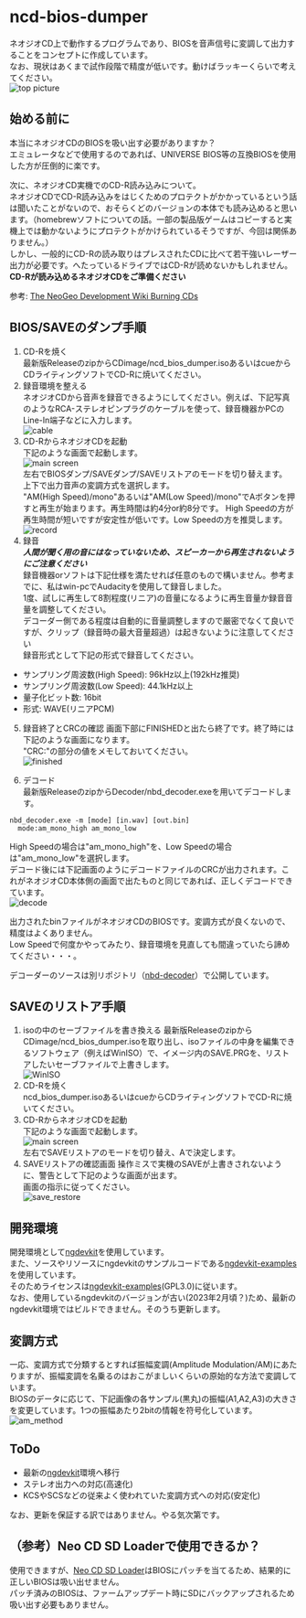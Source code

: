 # ncd-bios-dumper
ネオジオCD上で動作するプログラムであり、BIOSを音声信号に変調して出力することをコンセプトに作成しています。  
なお、現状はあくまで試作段階で精度が低いです。動けばラッキーくらいで考えてください。  
![top picture](screenshot/top-picture.jpg)  

## 始める前に
本当にネオジオCDのBIOSを吸い出す必要がありますか？  
エミュレータなどで使用するのであれば、UNIVERSE BIOS等の互換BIOSを使用した方が圧倒的に楽です。  

次に、ネオジオCD実機でのCD-R読み込みについて。  
ネオジオCDでCD-R読み込みをはじくためのプロテクトがかかっているという話は聞いたことがないので、おそらくどのバージョンの本体でも読み込めると思います。（homebrewソフトについての話。一部の製品版ゲームはコピーすると実機上では動かないようにプロテクトがかけられているそうですが、今回は関係ありません。）  
しかし、一般的にCD-Rの読み取りはプレスされたCDに比べて若干強いレーザー出力が必要です。へたっているドライブではCD-Rが読めないかもしれません。  
**CD-Rが読み込めるネオジオCDをご準備ください**  

参考:
[The NeoGeo Development Wiki Burning CDs](https://wiki.neogeodev.org/index.php?title=Burning_CDs#Reading_problems)  

## BIOS/SAVEのダンプ手順
1. CD-Rを焼く  
最新版ReleaseのzipからCDimage/ncd_bios_dumper.isoあるいはcueからCDライティングソフトでCD-Rに焼いてください。  
2. 録音環境を整える  
ネオジオCDから音声を録音できるようにしてください。例えば、下記写真のようなRCA-ステレオピンプラグのケーブルを使って、録音機器かPCのLine-In端子などに入力します。  
![cable](screenshot/cable.jpg)  
3. CD-RからネオジオCDを起動  
下記のような画面で起動します。  
![main screen](screenshot/main.png)  
左右でBIOSダンプ/SAVEダンプ/SAVEリストアのモードを切り替えます。  
上下で出力音声の変調方式を選択します。  
"AM(High Speed)/mono"あるいは"AM(Low Speed)/mono"でAボタンを押すと再生が始まります。再生時間は約4分or約8分です。
High Speedの方が再生時間が短いですが安定性が低いです。Low Speedの方を推奨します。  
![record](screenshot/record.png)  
4. 録音  
***人間が聞く用の音にはなっていないため、スピーカーから再生されないようにご注意ください***  
録音機器orソフトは下記仕様を満たせれば任意のもので構いません。参考までに、私はwin-pcでAudacityを使用して録音しました。  
1度、試しに再生して8割程度(リニア)の音量になるように再生音量か録音音量を調整してください。  
デコーダー側である程度は自動的に音量調整しますので厳密でなくて良いですが、クリップ（録音時の最大音量超過）は起きないように注意してください  
録音形式として下記の形式で録音してください。  
+ サンプリング周波数(High Speed): 96kHz以上(192kHz推奨)
+ サンプリング周波数(Low Speed): 44.1kHz以上
+ 量子化ビット数: 16bit
+ 形式: WAVE(リニアPCM)

5. 録音終了とCRCの確認
画面下部にFINISHEDと出たら終了です。終了時には下記のような画面になります。  
"CRC:"の部分の値をメモしておいてください。  
![finished](screenshot/finished.png)
  
6. デコード  
最新版ReleaseのzipからDecoder/nbd_decoder.exeを用いてデコードします。  
```
nbd_decoder.exe -m [mode] [in.wav] [out.bin]
  mode:am_mono_high am_mono_low
```
High Speedの場合は"am_mono_high"を、Low Speedの場合は"am_mono_low"を選択します。  
デコード後には下記画面のようにデコードファイルのCRCが出力されます。これがネオジオCD本体側の画面で出たものと同じであれば、正しくデコードできています。  
![decode](screenshot/decode.png)  
  
出力されたbinファイルがネオジオCDのBIOSです。変調方式が良くないので、精度はよくありません。  
Low Speedで何度かやってみたり、録音環境を見直しても間違っていたら諦めてください・・・。  
  
デコーダーのソースは別リポジトリ（[nbd-decoder](https://github.com/scrap-a/nbd-decoder)）で公開しています。  

## SAVEのリストア手順
1. isoの中のセーブファイルを書き換える
最新版ReleaseのzipからCDimage/ncd_bios_dumper.isoを取り出し、isoファイルの中身を編集できるソフトウェア（例えばWinISO）で、イメージ内のSAVE.PRGを、リストアしたいセーブファイルで上書きします。  
![WinISO](screenshot/winiso.png)
2. CD-Rを焼く  
ncd_bios_dumper.isoあるいはcueからCDライティングソフトでCD-Rに焼いてください。  
3. CD-RからネオジオCDを起動  
下記のような画面で起動します。  
![main screen](screenshot/main.png)  
左右でSAVEリストアのモードを切り替え、Aで決定します。  
4. SAVEリストアの確認画面
操作ミスで実機のSAVEが上書きされないように、警告として下記のような画面が出ます。  
画面の指示に従ってください。  
![save_restore](screenshot/save_restore.png)  
  
## 開発環境
開発環境として[ngdevkit](https://github.com/dciabrin/ngdevkit)を使用しています。  
また、ソースやリソースにngdevkitのサンプルコードである[ngdevkit-examples](https://github.com/dciabrin/ngdevkit-examples)を使用しています。  
そのためライセンスは[ngdevkit-examples](https://github.com/dciabrin/ngdevkit-examples)(GPL3.0)に従います。  
なお、使用しているngdevkitのバージョンが古い(2023年2月頃？)ため、最新のngdevkit環境ではビルドできません。そのうち更新します。  

## 変調方式
一応、変調方式で分類するとすれば振幅変調(Amplitude Modulation/AM)にあたりますが、振幅変調を名乗るのはおこがましいくらいの原始的な方法で変調しています。  
BIOSのデータに応じて、下記画像の各サンプル(黒丸)の振幅(A1,A2,A3)の大きさを変更しています。1つの振幅あたり2bitの情報を符号化しています。  
![am_method](screenshot/am_method.png)  

## ToDo
+ 最新の[ngdevkit](https://github.com/dciabrin/ngdevkit)環境へ移行
+ ステレオ出力への対応(高速化)
+ KCSやSCSなどの従来よく使われていた変調方式への対応(安定化)

なお、更新を保証する訳ではありません。やる気次第です。  

## （参考）Neo CD SD Loaderで使用できるか？
使用できますが、[Neo CD SD Loader](http://furrtek.free.fr/sdloader/)はBIOSにパッチを当てるため、結果的に正しいBIOSは吸い出せません。  
パッチ済みのBIOSは、ファームアップデート時にSDにバックアップされるため吸い出す必要もありません。  
